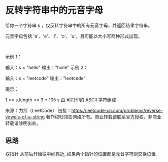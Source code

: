 # 反转字符串中的元音字母

给你一个字符串 s ，仅反转字符串中的所有元音字母，并返回结果字符串。

元音字母包括 'a'、'e'、'i'、'o'、'u'，且可能以大小写两种形式出现。

 

示例 1：

输入：s = "hello"
输出："holle"
示例 2：

输入：s = "leetcode"
输出："leotcede"
 

提示：

1 <= s.length <= 3 * 105
s 由 可打印的 ASCII 字符组成

来源：力扣（LeetCode）
链接：https://leetcode-cn.com/problems/reverse-vowels-of-a-string
著作权归领扣网络所有。商业转载请联系官方授权，非商业转载请注明出处。

## 思路

双指针 从前后开始往中间靠近, 如果两个指针的位置都是元音字符则交换位置.

